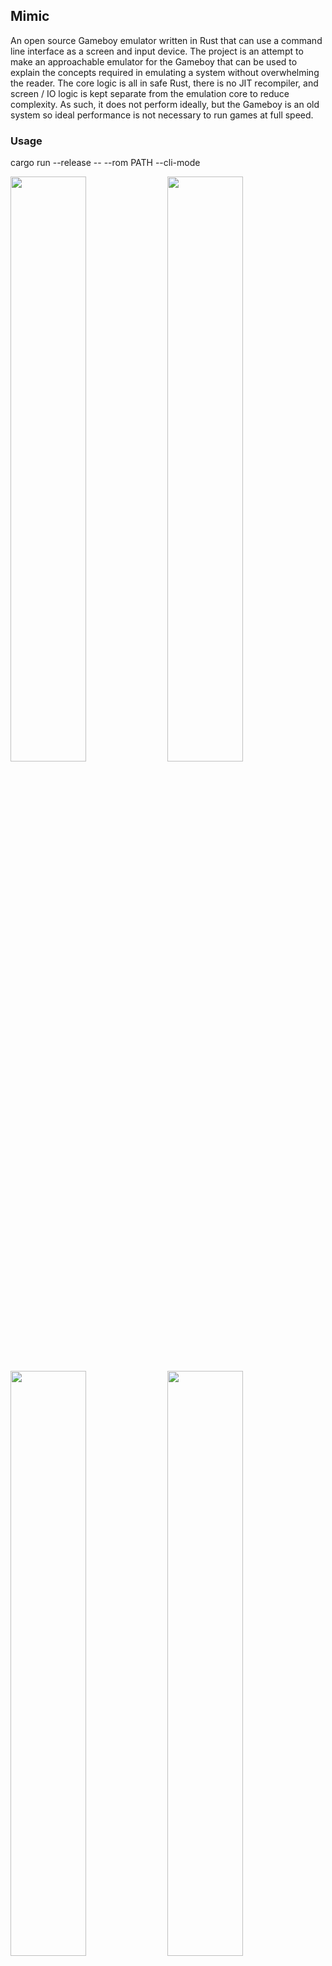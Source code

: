 ## Mimic

An open source Gameboy emulator written in Rust that can use a command line interface as a screen and input device. The project is an attempt to make an approachable emulator for the Gameboy that can be used to explain the concepts required in emulating a system without overwhelming the reader. The core logic is all in safe Rust, there is no JIT recompiler, and screen / IO logic is kept separate from the emulation core to reduce complexity. As such, it does not perform ideally, but the Gameboy is an old system so ideal performance is not necessary to run games at full speed.

### Usage

cargo run --release -- --rom PATH --cli-mode

<p float="left">
  <img src="/screenshots/zelda1.png" width="49%" />
  <img src="/screenshots/pokemon.png" width="49%" />
  <img src="/screenshots/screenshot4.png" width="49%" />
  <img src="/screenshots/screenshot5.png" width="49%" />
</p>

### Overview

We split our design into a set of components that roughly map to the physical components on the original hardware. These components are:
- CPU: This structure models the fetch, decode, and execute cycle of the CPU and owns the machine registers. Hardware interrupts are also modelled in this structure.
- Registers: A structure that stores the CPU registers and some hidden registers for emulation. This does not store the special memory registers.
- Instructions: An implementation of each CPU opcode plus a table mapping opcodes to their implementation.
- Clock: A structure that models the Gameboy clock.
- PPU (Pixel-processing unit): A structure that models the Gameboy PPU, a component which takes sprite maps and data from memory and draws them to the screen. All video output on the Gameboy travels through the PPU.
- Memory: An implementation of the hardware memory bus and cartridge emulation. Special memory registers are also stored here.

In addition to these components we have the Machine structure which brings all of these components together under a single structure with a central step instruction that moves the emulation forward by precisely one instruction (meaning a single instruction is executed and then all other components are updated so that they are up to date with the new state). The remaining files in the project, main.rs, terminal.rs, and sdl.rs provide the launch sequence and screen / terminal backends for interacting with the emulated machine.

### CPU

The Gameboy uses a modified CISC (complex instruction set computer) Z80 Zilog processor at a frequency of 4.19Mhz. It features an 8-bit instruction set with a 16-bit address bus and some limited support for 16 bit arithmetic. The CPU has a complex instruction set with variable length opcodes. The first byte of every opcode indicates which of the instructions it is. As there are more than 256 instructions, there is also an extended opcode which swaps the CPU to a second instruction set for an instruction starting at the next byte.

The CPU is represented in Mimic through two jump tables that are constructed at startup, one for the main opcode set and one for the extended set. Each entry in the jump table contains a pointer to an execute function which takes the current registers and memory and implements the opcode. A secret register is used to keep track of whether the previous instruction executed was the extend instruction that moves execution to the extended opcode set. The processor steps (executes an instruction) by selecting the next execute function from either the main or extended table depending on the hidden register and then executing it.

Each entry in the table also has metadata to indicate how many cycles that instruction takes to emulate, and the total number of cycles executed is tracked in hidden registers. We need to track this because different components in the Gameboy operate at fixed cycle rates and keeping them in sync with the executed instructions is crucial to accurate emulation.

### Registers

There are 8 general purpose registers 8-bit registers B, C, A, F, D, E, H, L on the device. These registers can also be addressed as 16-bit registers for some instructions as BC, AF, DE, and HL. There are also special register PC and SP for the program counter (the memory address of the current instruction) and the stack pointer. Not all registers can be used in all operations, and some are used to store side effects of opcodes. The A register is used as the accumulator, and is usually the destination register for the result of arithmetic operations. The F register stores the flags after some opcodes, encoded as a bit vector that tells the program is the previous opcode carried, half carried, was negative, or was zero.

### Memory

The Gameboy uses an 8-bit Z80 CPU with a 16-bit memory addressing scheme. The address space is used to access system ROM, cartridge ROM, system RAM, cartridge RAM and to interface with other systems on the device through special memory registers. The console includes a small 256 byte ROM containing the boot up sequence code which scrolls a Nintendo logo across the screen and then does some primitive error checking on the cartridge. This ROM is unmapped from the address space after the initial boot sequence. There is also 8kb of addressable internal RAM and 8kb of video ram for sprites on the device. There are both mapped into fixed locations in the address space.

Programs are read from cartridges that are physically connected to the device and are directly addressable rather than being loaded into memory. The cartridge memory is access through reads to specific regions of memory which the device will automatically treat as a cartridge read. For example a read to 0x0 will access memory 0x0 in the first bank of the cartridge ROM while a write to 0x8000 will access the first byte of the on-board video RAM. The cartridge based design is useful because it allows the available RAM to be used only for program memory, while a system that has to load the program into memory would have reduced capability due to the reduction in usable RAM for program state.

The cartridge based design can be used to expand the available ROM and RAM though this increased the price of physical cartridges. Since the combined ROM and RAM of expanded cartridges cannot be addressed in 16 bits ROM banking where addressable parts of the cartridge ROM or RAM are remapped through writes to specific memory addresses. This requires careful programming since the program code being executed or some data required could be located in a bank that is remapped. This can be used to increase the ROM or RAM on system to 32kb.

Memory is represented in Mimic through a GameboyState structure which tracks the memory map, plus a series of ROM or RAM structures. The special memory registers are hardcoded into the top level structure at their given addresses and with the given read/write rules. The GameboyState routes ROM/RAM read and writes to corresponding structures for processing. ROM banking is also tracked in the this top level structure.

### Interrupts

The Gameboy uses CPU interrupts to notify the running software of hardware events. These events include screen events, timer events, and input events. When an interrupt is raised, a bit in the interrupted memory register is set to indicate it. If interrupts are enabled (toggled with a dedicated instruction) then the CPU will check if the corresponding bit for that interrupt is set in the interrupts enabled memory register. If both bits are set then the current PC will be pushed to the stack and the PC will be set to a fixed interrupt-specific location and interrupts will be disabled. The code at that location is then run (similar to a call instruction) and interrupts are re-enabled upon return.

### PPU

The pixel processing unit (PPU) finds the sprites referenced in the sprite, window, and background maps and draws them to the device screen. The PPU operates concurrently with the CPU and is the only component that can draw to the screen. Interaction with the PPU comes only through updates to the sprite memory, sprite maps, or special memory registers. Feedback for the CPU comes through writes to special registers and hardware interrupts.

### Clock

The Gameboy clock interacts with the CPU through special memory registers or through CPU interrupts. There are two clocks, one which ticks at a constant frequency and another which can be configured through writes to a special register. Since the clock is tied to the cycle rate of the CPU, and not the actual time, we implement the clock in Mimic through a structure that tracks the number of cycles the CPU has performed and updates it's own values accordingly.

### Screenshots

![Screenshot](/screenshots/screenshot1.png?raw=true "Screenshot 1")
![Screenshot](/screenshots/screenshot2.png?raw=true "Screenshot 2")
![Screenshot](/screenshots/screenshot3.png?raw=true "Screenshot 3")
![Screenshot](/screenshots/screenshot6.png?raw=true "Screenshot 6")

### Working

- System memory map
- Core instruction set
- Pixel-processing unit
- Background rendering
- Sprite rendering
- Interrupts
- Input
- Clock
- Memory Banking (Rudimentry)

### TODO

- Sound
- The emulator will not run in Debug mode because Rust errors on unsigned integer arithmetic over/underflow. This can be alleviated using the Wrapping<t> struct but requires explicit wrapping of every literal value. wrapping_add and wrapping_sub could be used on every instruction, but neither solution leads to readable code and I would prefer a solution that leaves the base logic understandable.
- Improve compatibility
